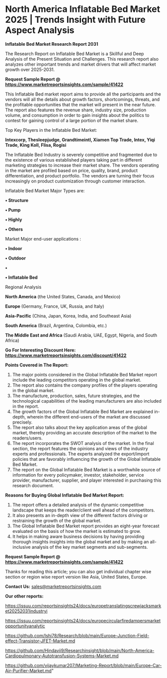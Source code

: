 # North America Inflatable Bed Market 2025 | Trends Insight with Future Aspect Analysis

<strong>Inflatable Bed Market Research Report 2031</strong>

The Research Report on Inflatable Bed Market is a Skillful and Deep Analysis of the Present Situation and Challenges. This research report also analyzes other important trends and market drivers that will affect market growth over 2025-2031.

<strong>Request Sample Report @ <a href=https://www.marketreportsinsights.com/sample/41422>https://www.marketreportsinsights.com/sample/41422</a></strong>

This Inflatable Bed market report aims to provide all the participants and the vendors will all the details about growth factors, shortcomings, threats, and the profitable opportunities that the market will present in the near future. The report also features the revenue share, industry size, production volume, and consumption in order to gain insights about the politics to contest for gaining control of a large portion of the market share.

Top Key Players in the Inflatable Bed Market:

<strong>Intexcorp, Thesleepjudge, Grandtimeintl, Xiamen Top Trade, Intex, Yiqi Trade, King Koll, Flisa, Rogisi</strong>

The Inflatable Bed Industry is severely competitive and fragmented due to the existence of various established players taking part in different marketing strategies to increase their market share. The vendors operating in the market are profiled based on price, quality, brand, product differentiation, and product portfolio. The vendors are turning their focus increasingly on product customization through customer interaction.

Inflatable Bed Market Major Types are:

<strong>•  Structure

•  Pump

•  Highly

•  Others</strong>

Market Major end-user applications :

<strong>•  Indoor

•  Outdoor

•  

•  Inflatable Bed</strong>

Regional Analysis

</u><strong><b>North America</b></strong> (the United States, Canada, and Mexico)

<strong><b>Europe </b></strong>(Germany, France, UK, Russia, and Italy)

<strong><b>Asia-Pacific</b></strong> (China, Japan, Korea, India, and Southeast Asia)

<strong><b>South America</b></strong> (Brazil, Argentina, Colombia, etc.)

<strong><b>The Middle East and Africa</b></strong> (Saudi Arabia, UAE, Egypt, Nigeria, and South Africa)

<strong>Go For Interesting Discount Here: <a href=https://www.marketreportsinsights.com/discount/41422>https://www.marketreportsinsights.com/discount/41422</a></strong>

<strong>Points Covered in The Report:</strong>
<ol>
  <li>The major points considered in the Global Inflatable Bed Market report include the leading competitors operating in the global market.</li>
  <li>The report also contains the company profiles of the players operating in the global market.</li>
  <li>The manufacture, production, sales, future strategies, and the technological capabilities of the leading manufacturers are also included in the report.</li>
  <li>The growth factors of the Global Inflatable Bed Market are explained in-depth, wherein the different end-users of the market are discussed precisely.</li>
  <li>The report also talks about the key application areas of the global market, thereby providing an accurate description of the market to the readers/users.</li>
  <li>The report incorporates the SWOT analysis of the market. In the final section, the report features the opinions and views of the industry experts and professionals. The experts analyzed the export/import policies that are favorably influencing the growth of the Global Inflatable Bed Market.</li>
  <li>The report on the Global Inflatable Bed Market is a worthwhile source of information for every policymaker, investor, stakeholder, service provider, manufacturer, supplier, and player interested in purchasing this research document.</li>
</ol>
<strong>Reasons for Buying Global Inflatable Bed Market Report:</strong>

<ol>
  <li>The report offers a detailed analysis of the dynamic competitive landscape that keeps the reader/client well ahead of the competitors.</li>
  <li>It also presents an in-depth view of the different factors driving or restraining the growth of the global market.</li>
  <li>The Global Inflatable Bed Market report provides an eight-year forecast evaluated on the basis of how the market is estimated to grow.</li>
  <li>It helps in making aware business decisions by having providing thorough insights insights into the global market and by making an all-inclusive analysis of the key market segments and sub-segments.</li>
</ol>
<strong>Request Sample Report @ <a href=https://www.marketreportsinsights.com/sample/41422>https://www.marketreportsinsights.com/sample/41422</a></strong>


Thanks for reading this article; you can also get individual chapter wise section or region wise report version like Asia, United States, Europe.

<strong>Contact Us:</strong>
sales@marketreportsinsights.com

<strong>Our other reports:</strong>

<a href=https://issuu.com/reportsinsights24/docs/europetranslatingscrewjacksmarket20252031industryi>https://issuu.com/reportsinsights24/docs/europetranslatingscrewjacksmarket20252031industryi</a>

<a href=https://issuu.com/reportsinsights24/docs/europecircularfiredampersmarketopportunityanalytic>https://issuu.com/reportsinsights24/docs/europecircularfiredampersmarketopportunityanalytic</a>

<a href=https://github.com/Ishi78/Research/blob/main/Europe-Junction-Field-effect-Transistor-JFET-Market.md>https://github.com/Ishi78/Research/blob/main/Europe-Junction-Field-effect-Transistor-JFET-Market.md</a>

<a href=https://github.com/Hindavii9/Researchinsight/blob/main/North-America-Cardiopulmonary-Autotransfusion-Systems-Market.md>https://github.com/Hindavii9/Researchinsight/blob/main/North-America-Cardiopulmonary-Autotransfusion-Systems-Market.md</a>

<a href=https://github.com/vijaykumar207/Marketing-Report/blob/main/Europe-Car-Air-Purifier-Market.md>https://github.com/vijaykumar207/Marketing-Report/blob/main/Europe-Car-Air-Purifier-Market.md</a>"
